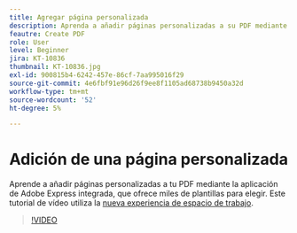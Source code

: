```yaml
---
title: Agregar página personalizada
description: Aprenda a añadir páginas personalizadas a su PDF mediante la aplicación de Adobe Express integrada
feautre: Create PDF
role: User
level: Beginner
jira: KT-10836
thumbnail: KT-10836.jpg
exl-id: 900815b4-6242-457e-86cf-7aa995016f29
source-git-commit: 4e6fbf91e96d26f9ee8f1105ad68738b9450a32d
workflow-type: tm+mt
source-wordcount: '52'
ht-degree: 5%

---
```


# Adición de una página personalizada

Aprende a añadir páginas personalizadas a tu PDF mediante la aplicación de Adobe Express integrada, que ofrece miles de plantillas para elegir. Este tutorial de vídeo utiliza la [nueva experiencia de espacio de trabajo](new-workspace.md).

>[!VIDEO](https://video.tv.adobe.com/v/347331?quality=12&learn=on&hidetitle=true)
